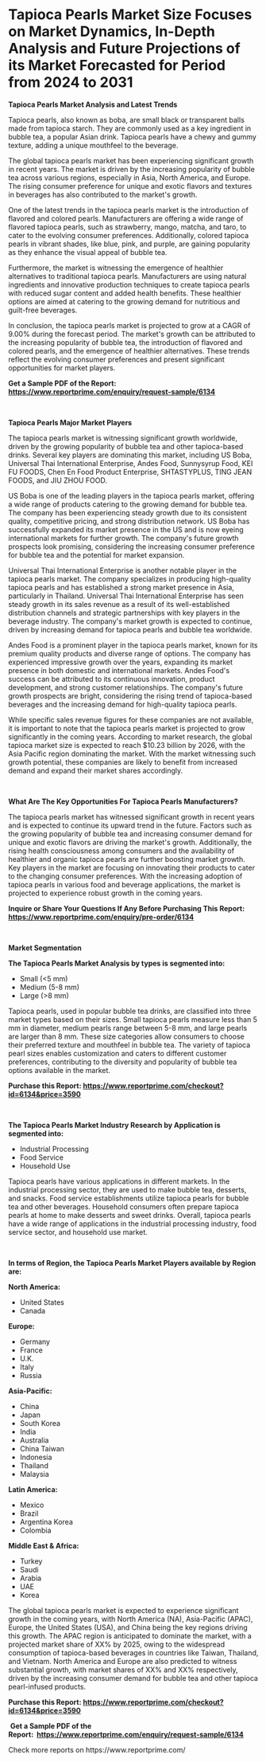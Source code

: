<p><h1>Tapioca Pearls Market Size Focuses on Market Dynamics, In-Depth Analysis and Future Projections of its Market Forecasted for Period from 2024 to 2031</h1></p><p><strong>Tapioca Pearls Market Analysis and Latest Trends</strong></p>
<p><p>Tapioca pearls, also known as boba, are small black or transparent balls made from tapioca starch. They are commonly used as a key ingredient in bubble tea, a popular Asian drink. Tapioca pearls have a chewy and gummy texture, adding a unique mouthfeel to the beverage.</p><p>The global tapioca pearls market has been experiencing significant growth in recent years. The market is driven by the increasing popularity of bubble tea across various regions, especially in Asia, North America, and Europe. The rising consumer preference for unique and exotic flavors and textures in beverages has also contributed to the market's growth.</p><p>One of the latest trends in the tapioca pearls market is the introduction of flavored and colored pearls. Manufacturers are offering a wide range of flavored tapioca pearls, such as strawberry, mango, matcha, and taro, to cater to the evolving consumer preferences. Additionally, colored tapioca pearls in vibrant shades, like blue, pink, and purple, are gaining popularity as they enhance the visual appeal of bubble tea.</p><p>Furthermore, the market is witnessing the emergence of healthier alternatives to traditional tapioca pearls. Manufacturers are using natural ingredients and innovative production techniques to create tapioca pearls with reduced sugar content and added health benefits. These healthier options are aimed at catering to the growing demand for nutritious and guilt-free beverages.</p><p>In conclusion, the tapioca pearls market is projected to grow at a CAGR of 9.00% during the forecast period. The market's growth can be attributed to the increasing popularity of bubble tea, the introduction of flavored and colored pearls, and the emergence of healthier alternatives. These trends reflect the evolving consumer preferences and present significant opportunities for market players.</p></p>
<p><strong>Get a Sample PDF of the Report:&nbsp; <a href="https://www.reportprime.com/enquiry/request-sample/6134">https://www.reportprime.com/enquiry/request-sample/6134</a></strong></p>
<p>&nbsp;</p>
<p><strong>Tapioca Pearls Major Market Players</strong></p>
<p><p>The tapioca pearls market is witnessing significant growth worldwide, driven by the growing popularity of bubble tea and other tapioca-based drinks. Several key players are dominating this market, including US Boba, Universal Thai International Enterprise, Andes Food, Sunnysyrup Food, KEI FU FOODS, Chen En Food Product Enterprise, SHTASTYPLUS, TING JEAN FOODS, and JIU ZHOU FOOD.</p><p>US Boba is one of the leading players in the tapioca pearls market, offering a wide range of products catering to the growing demand for bubble tea. The company has been experiencing steady growth due to its consistent quality, competitive pricing, and strong distribution network. US Boba has successfully expanded its market presence in the US and is now eyeing international markets for further growth. The company's future growth prospects look promising, considering the increasing consumer preference for bubble tea and the potential for market expansion.</p><p>Universal Thai International Enterprise is another notable player in the tapioca pearls market. The company specializes in producing high-quality tapioca pearls and has established a strong market presence in Asia, particularly in Thailand. Universal Thai International Enterprise has seen steady growth in its sales revenue as a result of its well-established distribution channels and strategic partnerships with key players in the beverage industry. The company's market growth is expected to continue, driven by increasing demand for tapioca pearls and bubble tea worldwide.</p><p>Andes Food is a prominent player in the tapioca pearls market, known for its premium quality products and diverse range of options. The company has experienced impressive growth over the years, expanding its market presence in both domestic and international markets. Andes Food's success can be attributed to its continuous innovation, product development, and strong customer relationships. The company's future growth prospects are bright, considering the rising trend of tapioca-based beverages and the increasing demand for high-quality tapioca pearls.</p><p>While specific sales revenue figures for these companies are not available, it is important to note that the tapioca pearls market is projected to grow significantly in the coming years. According to market research, the global tapioca market size is expected to reach $10.23 billion by 2026, with the Asia Pacific region dominating the market. With the market witnessing such growth potential, these companies are likely to benefit from increased demand and expand their market shares accordingly.</p></p>
<p>&nbsp;</p>
<p><strong>What Are The Key Opportunities For Tapioca Pearls Manufacturers?</strong></p>
<p><p>The tapioca pearls market has witnessed significant growth in recent years and is expected to continue its upward trend in the future. Factors such as the growing popularity of bubble tea and increasing consumer demand for unique and exotic flavors are driving the market's growth. Additionally, the rising health consciousness among consumers and the availability of healthier and organic tapioca pearls are further boosting market growth. Key players in the market are focusing on innovating their products to cater to the changing consumer preferences. With the increasing adoption of tapioca pearls in various food and beverage applications, the market is projected to experience robust growth in the coming years.</p></p>
<p><strong>Inquire or Share Your Questions If Any Before Purchasing This Report: <a href="https://www.reportprime.com/enquiry/pre-order/6134">https://www.reportprime.com/enquiry/pre-order/6134</a></strong></p>
<p>&nbsp;</p>
<p><strong>Market Segmentation</strong></p>
<p><strong>The Tapioca Pearls Market Analysis by types is segmented into:</strong></p>
<p><ul><li>Small (<5 mm)</li><li>Medium (5-8 mm)</li><li>Large (>8 mm)</li></ul></p>
<p><p>Tapioca pearls, used in popular bubble tea drinks, are classified into three market types based on their sizes. Small tapioca pearls measure less than 5 mm in diameter, medium pearls range between 5-8 mm, and large pearls are larger than 8 mm. These size categories allow consumers to choose their preferred texture and mouthfeel in bubble tea. The variety of tapioca pearl sizes enables customization and caters to different customer preferences, contributing to the diversity and popularity of bubble tea options available in the market.</p></p>
<p><strong>Purchase this Report:&nbsp;<a href="https://www.reportprime.com/checkout?id=6134&price=3590">https://www.reportprime.com/checkout?id=6134&price=3590</a></strong></p>
<p>&nbsp;</p>
<p><strong>The Tapioca Pearls Market Industry Research by Application is segmented into:</strong></p>
<p><ul><li>Industrial Processing</li><li>Food Service</li><li>Household Use</li></ul></p>
<p><p>Tapioca pearls have various applications in different markets. In the industrial processing sector, they are used to make bubble tea, desserts, and snacks. Food service establishments utilize tapioca pearls for bubble tea and other beverages. Household consumers often prepare tapioca pearls at home to make desserts and sweet drinks. Overall, tapioca pearls have a wide range of applications in the industrial processing industry, food service sector, and household use market.</p></p>
<p>&nbsp;</p>
<p><strong>In terms of Region, the Tapioca Pearls Market Players available by Region are:</strong></p>
<p>
    <p> <strong> North America: </strong>
        <ul>
            <li>United States</li>
            <li>Canada</li>
        </ul>
        </p> 
    <p> <strong> Europe: </strong>
        <ul>
            <li>Germany</li>
            <li>France</li>
            <li>U.K.</li>
            <li>Italy</li>
            <li>Russia</li>
        </ul>
        </p> 
    <p> <strong> Asia-Pacific: </strong>
        <ul>
            <li>China</li>
            <li>Japan</li>
            <li>South Korea</li>
            <li>India</li>
            <li>Australia</li>
            <li>China Taiwan</li>
            <li>Indonesia</li>
            <li>Thailand</li>
            <li>Malaysia</li>
        </ul>
        </p> 
    <p> <strong> Latin America: </strong>
        <ul>
            <li>Mexico</li>
            <li>Brazil</li>
            <li>Argentina Korea</li>
            <li>Colombia</li>
        </ul>
        </p> 
    <p> <strong> Middle East & Africa: </strong>
        <ul>
            <li>Turkey</li>
            <li>Saudi</li>
            <li>Arabia</li>
            <li>UAE</li>
            <li>Korea</li>
        </ul>
    </p>
    </p>
<p><p>The global tapioca pearls market is expected to experience significant growth in the coming years, with North America (NA), Asia-Pacific (APAC), Europe, the United States (USA), and China being the key regions driving this growth. The APAC region is anticipated to dominate the market, with a projected market share of XX% by 2025, owing to the widespread consumption of tapioca-based beverages in countries like Taiwan, Thailand, and Vietnam. North America and Europe are also predicted to witness substantial growth, with market shares of XX% and XX% respectively, driven by the increasing consumer demand for bubble tea and other tapioca pearl-infused products.</p></p>
<p><strong>Purchase this Report: <a href="https://www.reportprime.com/checkout?id=6134&price=3590">https://www.reportprime.com/checkout?id=6134&price=3590</a></strong></p>
<p>&nbsp;<strong>Get a Sample PDF of the Report:&nbsp;&nbsp;<a href="https://www.reportprime.com/enquiry/request-sample/6134">https://www.reportprime.com/enquiry/request-sample/6134</a></strong></p>
<p><strong></strong></p>
<p>Check more reports on https://www.reportprime.com/</p>